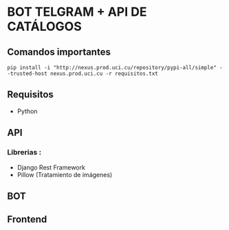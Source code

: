 # BOT TELGRAM + API DE CAT&Aacute;LOGOS
## Comandos importantes
```pip install -i "http://nexus.prod.uci.cu/repository/pypi-all/simple" --trusted-host nexus.prod.uci.cu -r requisitos.txt ```
## Requisitos
- Python
## API 
### Librerias :
-  Django Rest Framework
-  Pillow (Tratamiento de im&aacute;genes)

## BOT
## Frontend
